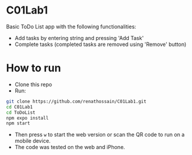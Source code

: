 # C01Lab1
Basic ToDo List app with the following functionalities:
- Add tasks by entering string and pressing 'Add Task'
- Complete tasks (completed tasks are removed using 'Remove' button)

# How to run
- Clone this repo
- Run: 
```bash
git clone https://github.com/renathossain/C01Lab1.git
cd C01Lab1
cd ToDoList
npm expo install
npm start
```
- Then press `w` to start the web version or scan the QR code to run on a mobile device.
- The code was tested on the web and iPhone.
